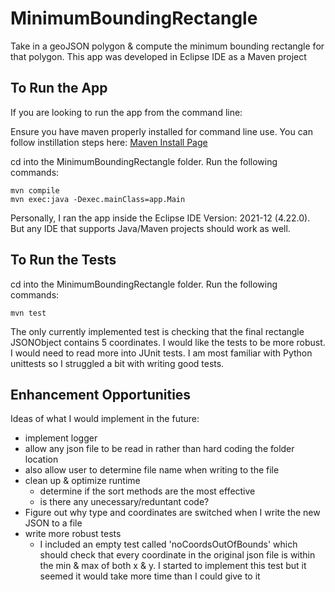 # MinimumBoundingRectangle
Take in a geoJSON polygon &amp; compute the minimum bounding rectangle for that polygon.
This app was developed in Eclipse IDE as a Maven project

## To Run the App
If you are looking to run the app from the command line:

Ensure you have maven properly installed for command line use. You can follow instillation steps here: [Maven Install Page](https://maven.apache.org/install.html)

cd into the MinimumBoundingRectangle folder. Run the following commands:
```
mvn compile
mvn exec:java -Dexec.mainClass=app.Main
```

Personally, I ran the app inside the Eclipse IDE Version: 2021-12 (4.22.0). But any IDE that supports Java/Maven projects should work as well. 

## To Run the Tests
cd into the MinimumBoundingRectangle folder. Run the following commands:
```
mvn test
```
The only currently implemented test is checking that the final rectangle JSONObject contains 5 coordinates. I would like the tests to be more robust. I would need to read more into JUnit tests. I am most familiar with Python unittests so I struggled a bit with writing good tests.

## Enhancement Opportunities
Ideas of what I would implement in the future:
- implement logger
- allow any json file to be read in rather than hard coding the folder location
- also allow user to determine file name when writing to the file
- clean up & optimize runtime
  - determine if the sort methods are the most effective
  - is there any unecessary/reduntant code?
- Figure out why type and coordinates are switched when I write the new JSON to a file
- write more robust tests
  - I included an empty test called 'noCoordsOutOfBounds' which should check that every coordinate in the original json file is within the min & max of both x & y. I started to implement this test but it seemed it would take more time than I could give to it
